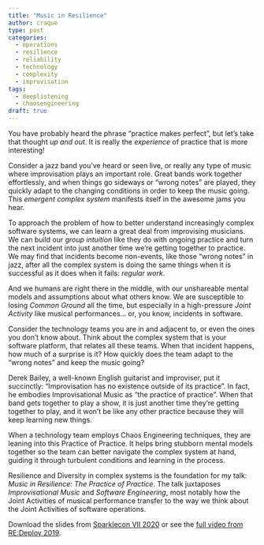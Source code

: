 ```yaml
---
title: "Music in Resilience"
author: craque
type: post
categories:
  - operations
  - resilience
  - reliability
  - technology
  - complexity
  - improvisation
tags:
  - deeplistening
  - chaosengineering
draft: true
---
```


You have probably heard the phrase “practice makes perfect”, but let’s take that thought _up and out_. It is really the _experience_ of practice that is more interesting!

Consider a jazz band you’ve heard or seen live, or really any type of music where improvisation plays an important role. Great bands work together effortlessly, and when things go sideways or “wrong notes” are played, they quickly adapt to the changing conditions in order to keep the music going. This _emergent complex system_ manifests itself in the awesome jams you hear.

To approach the problem of how to better understand increasingly complex software systems, we can learn a great deal from improvising musicians. We can build our _group intuition_ like they do with ongoing practice and turn the next incident into just another time we’re getting together to practice. We may find that incidents become non-events, like those “wrong notes” in jazz, after all the complex system is doing the same things when it is successful as it does when it fails: _regular work_.

And we humans are right there in the middle, with our unshareable mental models and assumptions about what others know. We are susceptible to losing _Common Ground_ all the time, but especially in a high-pressure _Joint Activity_ like musical performances… or, you know, incidents in software.

Consider the technology teams you are in and adjacent to, or even the ones you don’t know about. Think about the complex system that is your software platform, that relates all these teams. When that incident happens, how much of a surprise is it? How quickly does the team adapt to the “wrong notes” and keep the music going?

Derek Bailey, a well-known English guitarist and improviser, put it succinctly: “Improvisation has no existence outside of its practice”. In fact, he embodies Improvisational Music as “the practice of practice”. When that band gets together to play a show, it is just another time they’re getting together to play, and it won’t be like any other practice because they will keep learning new things.

When a technology team employs Chaos Engineering techniques, they are leaning into this Practice of Practice. It helps bring stubborn mental models together so the team can better navigate the complex system at hand, guiding it through turbulent conditions and learning in the process.

Resilience and Diversity in complex systems is the foundation for my talk: _Music in Resilience: The Practice of Practice_. The talk juxtaposes _Improvisational Music_ and _Software Engineering_, most notably how the Joint Activities of musical performance transfer to the way we think about the Joint Activities of software operations.

Download the slides from [Sparklecon VII 2020](https://www.dropbox.com/s/lwynxd11u2gm9sf/MattDavis-Music_in_Resilience-SparkleconVII_2020.pdf?dl=0) or see the [full video from RE:Deploy 2019](https://www.youtube.com/watch?v=87EhBrC2L1U).


